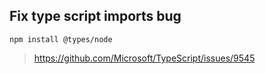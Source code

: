## Fix type script imports bug

```
npm install @types/node
```

> https://github.com/Microsoft/TypeScript/issues/9545

